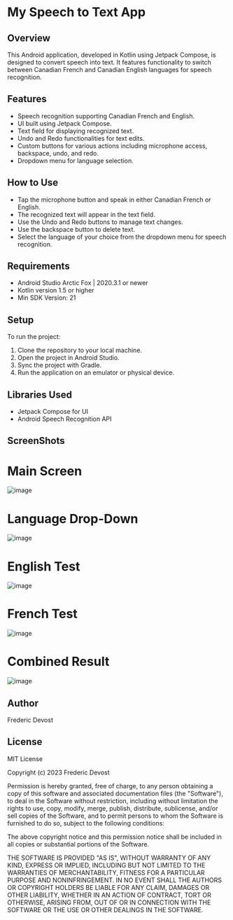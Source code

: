 
# My Speech to Text App

## Overview
This Android application, developed in Kotlin using Jetpack Compose, is designed to convert speech into text. It features functionality to switch between Canadian French and Canadian English languages for speech recognition.

## Features
- Speech recognition supporting Canadian French and English.
- UI built using Jetpack Compose.
- Text field for displaying recognized text.
- Undo and Redo functionalities for text edits.
- Custom buttons for various actions including microphone access, backspace, undo, and redo.
- Dropdown menu for language selection.

## How to Use
- Tap the microphone button and speak in either Canadian French or English.
- The recognized text will appear in the text field.
- Use the Undo and Redo buttons to manage text changes.
- Use the backspace button to delete text.
- Select the language of your choice from the dropdown menu for speech recognition.

## Requirements
- Android Studio Arctic Fox | 2020.3.1 or newer
- Kotlin version 1.5 or higher
- Min SDK Version: 21

## Setup
To run the project:
1. Clone the repository to your local machine.
2. Open the project in Android Studio.
3. Sync the project with Gradle.
4. Run the application on an emulator or physical device.

## Libraries Used
- Jetpack Compose for UI
- Android Speech Recognition API

## ScreenShots

# Main Screen
![image](https://github.com/Mindinmatrix/My_Speech_To_Text_App/assets/59038981/af07a44e-251b-4d86-8d60-d40ccd19f728)

# Language Drop-Down
![image](https://github.com/Mindinmatrix/My_Speech_To_Text_App/assets/59038981/1556f1ee-f125-437f-b456-e290312c8578)

# English Test
![image](https://github.com/Mindinmatrix/My_Speech_To_Text_App/assets/59038981/d4166f86-eb8c-4426-82ee-3e6c3a8c1744)

# French Test
![image](https://github.com/Mindinmatrix/My_Speech_To_Text_App/assets/59038981/a510a772-0002-40cf-a030-023ab5aab195)

# Combined Result
![image](https://github.com/Mindinmatrix/My_Speech_To_Text_App/assets/59038981/9f6468f4-d577-4af5-92cc-5a61e32bec34)




## Author
Frederic Devost

## License

MIT License

Copyright (c) 2023 Frederic Devost

Permission is hereby granted, free of charge, to any person obtaining a copy
of this software and associated documentation files (the "Software"), to deal
in the Software without restriction, including without limitation the rights
to use, copy, modify, merge, publish, distribute, sublicense, and/or sell
copies of the Software, and to permit persons to whom the Software is
furnished to do so, subject to the following conditions:

The above copyright notice and this permission notice shall be included in all
copies or substantial portions of the Software.

THE SOFTWARE IS PROVIDED "AS IS", WITHOUT WARRANTY OF ANY KIND, EXPRESS OR
IMPLIED, INCLUDING BUT NOT LIMITED TO THE WARRANTIES OF MERCHANTABILITY,
FITNESS FOR A PARTICULAR PURPOSE AND NONINFRINGEMENT. IN NO EVENT SHALL THE
AUTHORS OR COPYRIGHT HOLDERS BE LIABLE FOR ANY CLAIM, DAMAGES OR OTHER
LIABILITY, WHETHER IN AN ACTION OF CONTRACT, TORT OR OTHERWISE, ARISING FROM,
OUT OF OR IN CONNECTION WITH THE SOFTWARE OR THE USE OR OTHER DEALINGS IN THE
SOFTWARE.
